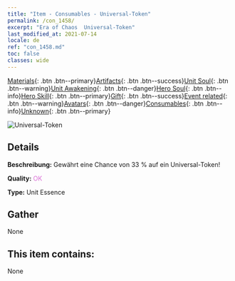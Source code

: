 ```yaml
---
title: "Item - Consumables - Universal-Token"
permalink: /con_1458/
excerpt: "Era of Chaos  Universal-Token"
last_modified_at: 2021-07-14
locale: de
ref: "con_1458.md"
toc: false
classes: wide
---
```

 [Materials](/ItemsDE/){: .btn .btn--primary}[Artifacts](/ItemsDE/Artifacts/){: .btn .btn--success}[Unit Soul](/ItemsDE/UnitSoul/){: .btn .btn--warning}[Unit Awakening](/ItemsDE/UnitAwakening/){: .btn .btn--danger}[Hero Soul](/ItemsDE/HeroSoul/){: .btn .btn--info}[Hero Skill](/ItemsDE/HeroSkill/){: .btn .btn--primary}[Gift](/ItemsDE/Gift/){: .btn .btn--success}[Event related](/ItemsDE/Events/){: .btn .btn--warning}[Avatars](/ItemsDE/Avatars/){: .btn .btn--danger}[Consumables](/ItemsDE/Consumables/){: .btn .btn--info}[Unknown](/ItemsDE/Unknown/){: .btn .btn--primary}

 ![Universal-Token](/images/t/i_907072.png)

## Details
 **Beschreibung:** Gewährt eine Chance von 33 % auf ein Universal-Token!

 **Quality:** <span style="color: #DA70D6">OK</span>

 **Type:** Unit Essence

## Gather

  None

## This item contains:

  None

